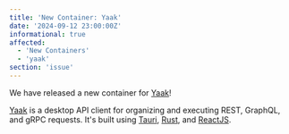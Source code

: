 ```yaml
---
title: 'New Container: Yaak'
date: '2024-09-12 23:00:00Z'
informational: true
affected:
  - 'New Containers'
  - 'yaak'
section: 'issue'
---
```

We have released a new container for [Yaak](https://github.com/linuxserver/docker-yaak/)!

[Yaak](https://yaak.app/) is a desktop API client for organizing and executing REST, GraphQL, and gRPC requests. It's built using [Tauri](https://tauri.app/), [Rust](https://www.rust-lang.org/), and [ReactJS](https://react.dev/).

